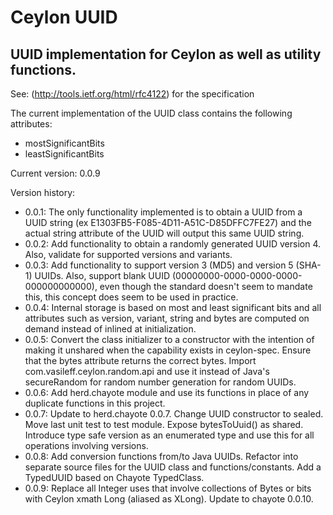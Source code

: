 Ceylon UUID
====================

UUID implementation for Ceylon as well as utility functions.
---------------------

See: (http://tools.ietf.org/html/rfc4122) for the specification

The current implementation of the UUID class contains the following attributes:

* mostSignificantBits
* leastSignificantBits

Current version: 0.0.9

Version history:

- 0.0.1: The only functionality implemented is to obtain a UUID from a UUID string 
(ex E1303FB5-F085-4D11-A51C-D85DFFC7FE27) and the actual string attribute of the UUID will output this same
UUID string.
- 0.0.2: Add functionality to obtain a randomly generated UUID version 4.  
Also, validate for supported versions and variants.
- 0.0.3: Add functionality to support version 3 (MD5) and version 5 (SHA-1) UUIDs.  Also, support blank UUID
(00000000-0000-0000-0000-000000000000), even though the standard doesn't seem to mandate this, this concept
does seem to be used in practice.
- 0.0.4: Internal storage is based on most and least significant bits and all attributes such as version, variant,
string and bytes are computed on demand instead of inlined at initialization.
- 0.0.5:  Convert the class initializer to a constructor with the intention of making it unshared when the 
capability exists in ceylon-spec.  Ensure that the bytes attribute returns the correct bytes.  Import 
com.vasileff.ceylon.random.api and use it instead of Java's secureRandom for random number generation for
random UUIDs.
- 0.0.6: Add herd.chayote module and use its functions in place of any duplicate functions in this project.
- 0.0.7: Update to herd.chayote 0.0.7.  Change UUID constructor to sealed.  Move last unit test to test module.
Expose bytesToUuid() as shared.  Introduce type safe version as an enumerated type and use this for all
operations involving versions.
- 0.0.8: Add conversion functions from/to Java UUIDs.  Refactor into separate source files for the UUID class and 
functions/constants.  Add a TypedUUID based on Chayote TypedClass.
- 0.0.9: Replace all Integer uses that involve collections of Bytes or bits with Ceylon xmath Long (aliased as XLong).  Update to chayote 0.0.10.